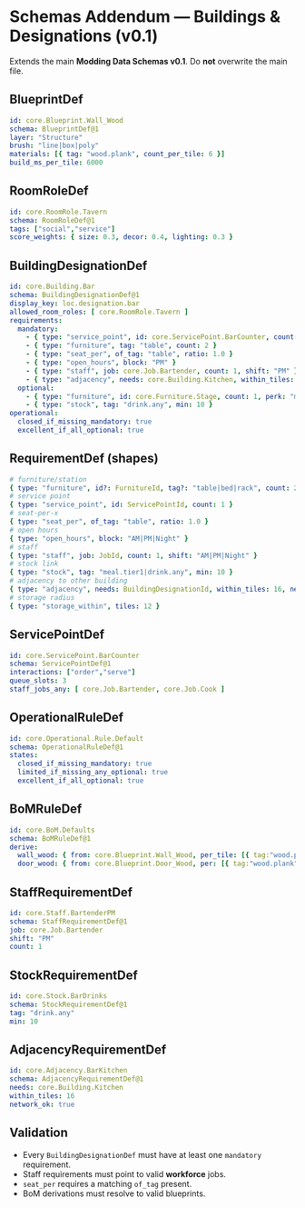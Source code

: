 # Schemas Addendum — Buildings & Designations (v0.1)

Extends the main **Modding Data Schemas v0.1**. Do **not** overwrite the main file.

## BlueprintDef
```yaml
id: core.Blueprint.Wall_Wood
schema: BlueprintDef@1
layer: "Structure"
brush: "line|box|poly"
materials: [{ tag: "wood.plank", count_per_tile: 6 }]
build_ms_per_tile: 6000
```
## RoomRoleDef
```yaml
id: core.RoomRole.Tavern
schema: RoomRoleDef@1
tags: ["social","service"]
score_weights: { size: 0.3, decor: 0.4, lighting: 0.3 }
```

## BuildingDesignationDef
```yaml
id: core.Building.Bar
schema: BuildingDesignationDef@1
display_key: loc.designation.bar
allowed_room_roles: [ core.RoomRole.Tavern ]
requirements:
  mandatory:
    - { type: "service_point", id: core.ServicePoint.BarCounter, count: 1 }
    - { type: "furniture", tag: "table", count: 2 }
    - { type: "seat_per", of_tag: "table", ratio: 1.0 }
    - { type: "open_hours", block: "PM" }
    - { type: "staff", job: core.Job.Bartender, count: 1, shift: "PM" }
    - { type: "adjacency", needs: core.Building.Kitchen, within_tiles: 16, network_ok: true }
  optional:
    - { type: "furniture", id: core.Furniture.Stage, count: 1, perk: "music_aura" }
    - { type: "stock", tag: "drink.any", min: 10 }
operational:
  closed_if_missing_mandatory: true
  excellent_if_all_optional: true
```

## RequirementDef (shapes)
```yaml
# furniture/station
{ type: "furniture", id?: FurnitureId, tag?: "table|bed|rack", count: 2 }
# service point
{ type: "service_point", id: ServicePointId, count: 1 }
# seat-per-x
{ type: "seat_per", of_tag: "table", ratio: 1.0 }
# open hours
{ type: "open_hours", block: "AM|PM|Night" }
# staff
{ type: "staff", job: JobId, count: 1, shift: "AM|PM|Night" }
# stock link
{ type: "stock", tag: "meal.tier1|drink.any", min: 10 }
# adjacency to other building
{ type: "adjacency", needs: BuildingDesignationId, within_tiles: 16, network_ok: true }
# storage radius
{ type: "storage_within", tiles: 12 }
```

## ServicePointDef
```yaml
id: core.ServicePoint.BarCounter
schema: ServicePointDef@1
interactions: ["order","serve"]
queue_slots: 3
staff_jobs_any: [ core.Job.Bartender, core.Job.Cook ]
```

## OperationalRuleDef
```yaml
id: core.Operational.Rule.Default
schema: OperationalRuleDef@1
states:
  closed_if_missing_mandatory: true
  limited_if_missing_any_optional: true
  excellent_if_all_optional: true
```

## BoMRuleDef
```yaml
id: core.BoM.Defaults
schema: BoMRuleDef@1
derive:
  wall_wood: { from: core.Blueprint.Wall_Wood, per_tile: [{ tag:"wood.plank", count:6 }] }
  door_wood: { from: core.Blueprint.Door_Wood, per: [{ tag:"wood.plank", count:6 }, { tag:"iron.nail", count:2 }] }
```

## StaffRequirementDef
```yaml
id: core.Staff.BartenderPM
schema: StaffRequirementDef@1
job: core.Job.Bartender
shift: "PM"
count: 1
```

## StockRequirementDef
```yaml
id: core.Stock.BarDrinks
schema: StockRequirementDef@1
tag: "drink.any"
min: 10
```

## AdjacencyRequirementDef
```yaml
id: core.Adjacency.BarKitchen
schema: AdjacencyRequirementDef@1
needs: core.Building.Kitchen
within_tiles: 16
network_ok: true
```

## Validation
- Every `BuildingDesignationDef` must have at least one `mandatory` requirement.
- Staff requirements must point to valid **workforce** jobs.
- `seat_per` requires a matching `of_tag` present.
- BoM derivations must resolve to valid blueprints.
